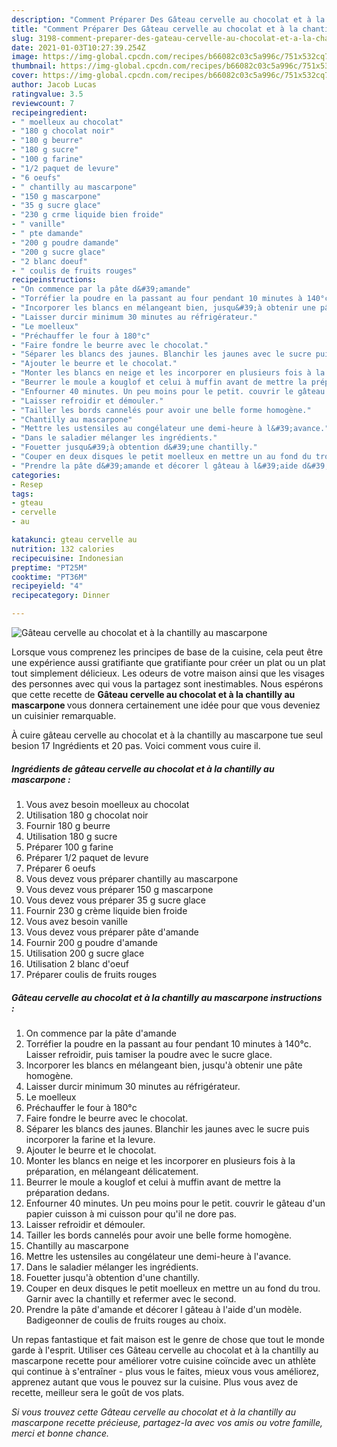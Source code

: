 ```yaml
---
description: "Comment Préparer Des Gâteau cervelle au chocolat et à la chantilly au mascarpone"
title: "Comment Préparer Des Gâteau cervelle au chocolat et à la chantilly au mascarpone"
slug: 3198-comment-preparer-des-gateau-cervelle-au-chocolat-et-a-la-chantilly-au-mascarpone
date: 2021-01-03T10:27:39.254Z
image: https://img-global.cpcdn.com/recipes/b66082c03c5a996c/751x532cq70/gateau-cervelle-au-chocolat-et-a-la-chantilly-au-mascarpone-photo-principale-de-la-recette.jpg
thumbnail: https://img-global.cpcdn.com/recipes/b66082c03c5a996c/751x532cq70/gateau-cervelle-au-chocolat-et-a-la-chantilly-au-mascarpone-photo-principale-de-la-recette.jpg
cover: https://img-global.cpcdn.com/recipes/b66082c03c5a996c/751x532cq70/gateau-cervelle-au-chocolat-et-a-la-chantilly-au-mascarpone-photo-principale-de-la-recette.jpg
author: Jacob Lucas
ratingvalue: 3.5
reviewcount: 7
recipeingredient:
- " moelleux au chocolat"
- "180 g chocolat noir"
- "180 g beurre"
- "180 g sucre"
- "100 g farine"
- "1/2 paquet de levure"
- "6 oeufs"
- " chantilly au mascarpone"
- "150 g mascarpone"
- "35 g sucre glace"
- "230 g crme liquide bien froide"
- " vanille"
- " pte damande"
- "200 g poudre damande"
- "200 g sucre glace"
- "2 blanc doeuf"
- " coulis de fruits rouges"
recipeinstructions:
- "On commence par la pâte d&#39;amande"
- "Torréfier la poudre en la passant au four pendant 10 minutes à 140°c. Laisser refroidir, puis tamiser la poudre avec le sucre glace."
- "Incorporer les blancs en mélangeant bien, jusqu&#39;à obtenir une pâte homogène."
- "Laisser durcir minimum 30 minutes au réfrigérateur."
- "Le moelleux"
- "Préchauffer le four à 180°c"
- "Faire fondre le beurre avec le chocolat."
- "Séparer les blancs des jaunes. Blanchir les jaunes avec le sucre puis incorporer la farine et la levure."
- "Ajouter le beurre et le chocolat."
- "Monter les blancs en neige et les incorporer en plusieurs fois à la préparation, en mélangeant délicatement."
- "Beurrer le moule a kouglof et celui à muffin avant de mettre la préparation dedans."
- "Enfourner 40 minutes. Un peu moins pour le petit. couvrir le gâteau d&#39;un papier cuisson à mi cuisson pour qu&#39;il ne dore pas."
- "Laisser refroidir et démouler."
- "Tailler les bords cannelés pour avoir une belle forme homogène."
- "Chantilly au mascarpone"
- "Mettre les ustensiles au congélateur une demi-heure à l&#39;avance."
- "Dans le saladier mélanger les ingrédients."
- "Fouetter jusqu&#39;à obtention d&#39;une chantilly."
- "Couper en deux disques le petit moelleux en mettre un au fond du trou. Garnir avec la chantilly et refermer avec le second."
- "Prendre la pâte d&#39;amande et décorer l gâteau à l&#39;aide d&#39;un modèle. Badigeonner de coulis de fruits rouges au choix."
categories:
- Resep
tags:
- gteau
- cervelle
- au

katakunci: gteau cervelle au 
nutrition: 132 calories
recipecuisine: Indonesian
preptime: "PT25M"
cooktime: "PT36M"
recipeyield: "4"
recipecategory: Dinner

---
```



![Gâteau cervelle au chocolat et à la chantilly au mascarpone](https://img-global.cpcdn.com/recipes/b66082c03c5a996c/751x532cq70/gateau-cervelle-au-chocolat-et-a-la-chantilly-au-mascarpone-photo-principale-de-la-recette.jpg)

Lorsque vous comprenez les principes de base de la cuisine, cela peut être une expérience aussi gratifiante que gratifiante pour créer un plat ou un plat tout simplement délicieux. Les odeurs de votre maison ainsi que les visages des personnes avec qui vous la partagez sont inestimables. Nous espérons que cette recette de <strong> Gâteau cervelle au chocolat et à la chantilly au mascarpone </strong> vous donnera certainement une idée pour que vous deveniez un cuisinier remarquable.

<!--inarticleads1-->

À cuire gâteau cervelle au chocolat et à la chantilly au mascarpone tue seul besion 17 Ingrédients et 20 pas. Voici comment vous cuire il.

##### Ingrédients de gâteau cervelle au chocolat et à la chantilly au mascarpone :

1. Vous avez besoin  moelleux au chocolat
1. Utilisation 180 g chocolat noir
1. Fournir 180 g beurre
1. Utilisation 180 g sucre
1. Préparer 100 g farine
1. Préparer 1/2 paquet de levure
1. Préparer 6 oeufs
1. Vous devez vous préparer  chantilly au mascarpone
1. Vous devez vous préparer 150 g mascarpone
1. Vous devez vous préparer 35 g sucre glace
1. Fournir 230 g crème liquide bien froide
1. Vous avez besoin  vanille
1. Vous devez vous préparer  pâte d&#39;amande
1. Fournir 200 g poudre d&#39;amande
1. Utilisation 200 g sucre glace
1. Utilisation 2 blanc d&#39;oeuf
1. Préparer  coulis de fruits rouges




<!--inarticleads2-->

##### Gâteau cervelle au chocolat et à la chantilly au mascarpone instructions :

1. On commence par la pâte d&#39;amande
1. Torréfier la poudre en la passant au four pendant 10 minutes à 140°c. Laisser refroidir, puis tamiser la poudre avec le sucre glace.
1. Incorporer les blancs en mélangeant bien, jusqu&#39;à obtenir une pâte homogène.
1. Laisser durcir minimum 30 minutes au réfrigérateur.
1. Le moelleux
1. Préchauffer le four à 180°c
1. Faire fondre le beurre avec le chocolat.
1. Séparer les blancs des jaunes. Blanchir les jaunes avec le sucre puis incorporer la farine et la levure.
1. Ajouter le beurre et le chocolat.
1. Monter les blancs en neige et les incorporer en plusieurs fois à la préparation, en mélangeant délicatement.
1. Beurrer le moule a kouglof et celui à muffin avant de mettre la préparation dedans.
1. Enfourner 40 minutes. Un peu moins pour le petit. couvrir le gâteau d&#39;un papier cuisson à mi cuisson pour qu&#39;il ne dore pas.
1. Laisser refroidir et démouler.
1. Tailler les bords cannelés pour avoir une belle forme homogène.
1. Chantilly au mascarpone
1. Mettre les ustensiles au congélateur une demi-heure à l&#39;avance.
1. Dans le saladier mélanger les ingrédients.
1. Fouetter jusqu&#39;à obtention d&#39;une chantilly.
1. Couper en deux disques le petit moelleux en mettre un au fond du trou. Garnir avec la chantilly et refermer avec le second.
1. Prendre la pâte d&#39;amande et décorer l gâteau à l&#39;aide d&#39;un modèle. Badigeonner de coulis de fruits rouges au choix.




<!--inarticleads1-->

<p>
Un repas fantastique et fait maison est le genre de chose que tout le monde garde à l'esprit. Utiliser ces Gâteau cervelle au chocolat et à la chantilly au mascarpone recette pour améliorer votre cuisine coïncide avec un athlète qui continue à s'entraîner - plus vous le faites, mieux vous vous améliorez, apprenez autant que vous le pouvez sur la cuisine. Plus vous avez de recette, meilleur sera le goût de vos plats.
</p>

<p>
<i>Si vous trouvez cette Gâteau cervelle au chocolat et à la chantilly au mascarpone recette précieuse, partagez-la avec vos amis ou votre famille, merci et bonne chance.</i>
</p>
